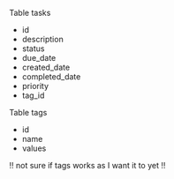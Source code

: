 Table tasks
- id
- description
- status
- due_date
- created_date
- completed_date
- priority
- tag_id

Table tags
- id
- name
- values

!! not sure if tags works as I want it to yet !!
